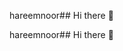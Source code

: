 
hareemnoor## Hi there 👋

<!--
**hareemnoor/hareemnoor** is a ✨ _special_ ✨ repository because its `README.md` (this file) appears on your GitHub profile.

Here are some ideas to get you started:

- 🔭 I’m currently working on ...
c++,oop,DBS- 🌱 I’m currently learning ...
- 👯 I’m looking to collaborate on ...
- 🤔 I’m looking for help with ...
- 💬 Ask me about ...
hareemnoor@gmail.com[Data structur1.docx](https://github.com/user-attachments/files/18921766/Data.structur1.docx)
![Capture](https://github.com/user-attachments/assets/48f018f9-c97b-4c94-9a04-548796cace1f)
![Capture](https://github.com/user-attachments/assets/1d1397e0-20f9-4e4a-b26f-4a18affb5b57)
- 📫 How to reach me: ...
- 😄 Pronouns: ...
- ⚡ Fun fact: ...
-->
hareemnoor## Hi there 👋

<!--
**hareemnoor/hareemnoor** is a ✨ _special_ ✨ repository because its `README.md` (this file) appears on your GitHub profile.

Here are some ideas to get you started:

- 🔭 I’m currently working on ...
c++,oop,DBS- 🌱 I’m currently learning ...
- 👯 I’m looking to collaborate on ...
- 🤔 I’m looking for help with ...
- 💬 Ask me about ...
hareemnoor@gmail.com[Data structur1.docx](https://github.com/user-attachments/files/18921766/Data.structur1.docx)
![Capture](https://github.com/user-attachments/assets/48f018f9-c97b-4c94-9a04-548796cace1f)
![Capture](https://github.com/user-attachments/assets/1d1397e0-20f9-4e4a-b26f-4a18affb5b57)
- 📫 How to reach me: ...
- 😄 Pronouns: ...
- ⚡ Fun fact: ...
-->
